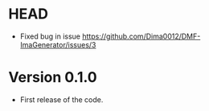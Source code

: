 # HEAD

- Fixed bug in issue https://github.com/Dima0012/DMF-ImaGenerator/issues/3

# Version 0.1.0

- First release of the code. 

